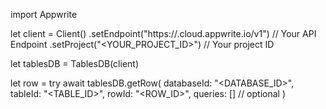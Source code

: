 import Appwrite

let client = Client()
    .setEndpoint("https://<REGION>.cloud.appwrite.io/v1") // Your API Endpoint
    .setProject("<YOUR_PROJECT_ID>") // Your project ID

let tablesDB = TablesDB(client)

let row = try await tablesDB.getRow(
    databaseId: "<DATABASE_ID>",
    tableId: "<TABLE_ID>",
    rowId: "<ROW_ID>",
    queries: [] // optional
)

